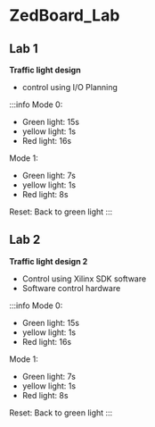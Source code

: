 # ZedBoard_Lab
## Lab 1
**Traffic light design**
* control using I/O Planning

:::info
Mode 0:
* Green light: 15s
* yellow light: 1s
* Red light: 16s

Mode 1:
* Green light: 7s
* yellow light: 1s
* Red light: 8s

Reset:
Back to green light
:::
## Lab 2
**Traffic light design 2**
* Control using Xilinx SDK software
* Software control hardware

:::info
Mode 0:
* Green light: 15s
* yellow light: 1s
* Red light: 16s

Mode 1:
* Green light: 7s
* yellow light: 1s
* Red light: 8s

Reset:
Back to green light
:::
